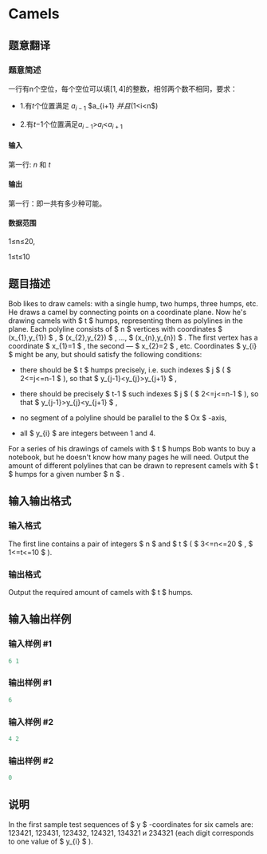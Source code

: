 # Camels

## 题意翻译

### 题意简述

一行有n个空位，每个空位可以填$[1,4]$的整数，相邻两个数不相同，要求：

- 1.有$t$个位置满足 $a_{i-1}$ $a_{i+1} $并且($1$<$i$<$n$)

- 2.有$t$−$1$个位置满足$a_{i-1}$>$a_i$<$a_{i+1}$

#### 输入

第一行: $n$ 和 $t$

#### 输出

第一行：即一共有多少种可能。

#### 数据范围

1≤n≤20,

1≤t≤10

## 题目描述

Bob likes to draw camels: with a single hump, two humps, three humps, etc. He draws a camel by connecting points on a coordinate plane. Now he's drawing camels with $ t $ humps, representing them as polylines in the plane. Each polyline consists of $ n $ vertices with coordinates $ (x_{1},y_{1}) $ , $ (x_{2},y_{2}) $ , ..., $ (x_{n},y_{n}) $ . The first vertex has a coordinate $ x_{1}=1 $ , the second — $ x_{2}=2 $ , etc. Coordinates $ y_{i} $ might be any, but should satisfy the following conditions:

- there should be $ t $ humps precisely, i.e. such indexes $ j $ ( $ 2<=j<=n-1 $ ), so that $ y_{j-1}&lt;y_{j}&gt;y_{j+1} $ ,

- there should be precisely $ t-1 $ such indexes $ j $ ( $ 2<=j<=n-1 $ ), so that $ y_{j-1}&gt;y_{j}&lt;y_{j+1} $ ,

- no segment of a polyline should be parallel to the $ Ox $ -axis,

- all $ y_{i} $ are integers between 1 and 4.

For a series of his drawings of camels with $ t $ humps Bob wants to buy a notebook, but he doesn't know how many pages he will need. Output the amount of different polylines that can be drawn to represent camels with $ t $ humps for a given number $ n $ .

## 输入输出格式

### 输入格式

The first line contains a pair of integers $ n $ and $ t $ ( $ 3<=n<=20 $ , $ 1<=t<=10 $ ).

### 输出格式

Output the required amount of camels with $ t $ humps.

## 输入输出样例

### 输入样例 #1

```cpp
6 1

```
### 输出样例 #1

```cpp
6

```
### 输入样例 #2

```cpp
4 2

```
### 输出样例 #2

```cpp
0

```
## 说明

In the first sample test sequences of $ y $ -coordinates for six camels are: 123421, 123431, 123432, 124321, 134321 и 234321 (each digit corresponds to one value of $ y_{i} $ ).

